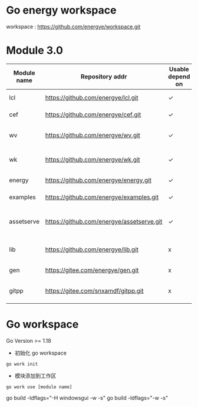 # Go energy workspace

workspace : https://github.com/energye/workspace.git

# Module 3.0

| Module name | Repository addr                           | Usable depend on | Desc                                  |
|-------------|-------------------------------------------|------------------|---------------------------------------|
| lcl         | https://github.com/energye/lcl.git        | ✓                | LCL basic library                     |
| cef         | https://github.com/energye/cef.git        | ✓                | CEF basic library                     |
| wv          | https://github.com/energye/wv.git         | ✓                | Webview2 basic library                |
| wk          | https://github.com/energye/wk.git         | ✓                | Webkit basic library                  |
| energy      | https://github.com/energye/energy.git     | ✓                | Energy framework                      |
| examples    | https://github.com/energye/examples.git   | ✓                | All examples                          |
| assetserve  | https://github.com/energye/assetserve.git | ✓                | Built-in http static resource service |
| lib         | https://github.com/energye/lib.git        | x                | Binary dynamic link library           |
| gen         | https://gitee.com/energye/gen.git         | x                | Code generation                       |
| gitpp       | https://gitee.com/snxamdf/gitpp.git       | x                | Git auto pull push cmd                |


# Go workspace 

Go Version >= 1.18

- 初始化 go workspace

`go work init`

- 模块添加到工作区

`go work use [module name]`

go build -ldflags="-H windowsgui -w -s"
go build -ldflags="-w -s"